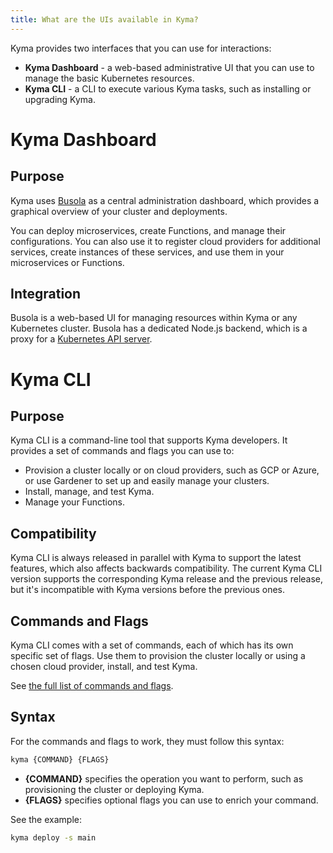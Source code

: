 ```yaml
---
title: What are the UIs available in Kyma?
---
```


Kyma provides two interfaces that you can use for interactions:

- **Kyma Dashboard** - a web-based administrative UI that you can use to manage the basic Kubernetes resources.
- **Kyma CLI** - a CLI to execute various Kyma tasks, such as installing or upgrading Kyma.

# Kyma Dashboard

## Purpose

Kyma uses [Busola](https://github.com/kyma-project/busola) as a central administration dashboard, which provides a graphical overview of your cluster and deployments.

You can deploy microservices, create Functions, and manage their configurations. You can also use it to register cloud providers for additional services, create instances of these services, and use them in your microservices or Functions.

## Integration

Busola is a web-based UI for managing resources within Kyma or any Kubernetes cluster. Busola has a dedicated Node.js backend, which is a proxy for a [Kubernetes API server](https://kubernetes.io/docs/concepts/overview/components/#kube-apiserver).

# Kyma CLI

## Purpose

Kyma CLI is a command-line tool that supports Kyma developers. It provides a set of commands and flags you can use to:

- Provision a cluster locally or on cloud providers, such as GCP or Azure, or use Gardener to set up and easily manage your clusters.
- Install, manage, and test Kyma.
- Manage your Functions.

## Compatibility

Kyma CLI is always released in parallel with Kyma to support the latest features, which also affects backwards compatibility. The current Kyma CLI version supports the corresponding Kyma release and the previous release, but it's incompatible with Kyma versions before the previous ones.

## Commands and Flags

Kyma CLI comes with a set of commands, each of which has its own specific set of flags. Use them to provision the cluster locally or using a chosen cloud provider, install, and test Kyma.

See [the full list of commands and flags](https://github.com/kyma-project/cli/tree/main/docs/gen-docs).

## Syntax

For the commands and flags to work, they must follow this syntax:

```bash
kyma {COMMAND} {FLAGS}
```

- **{COMMAND}** specifies the operation you want to perform, such as provisioning the cluster or deploying Kyma.
- **{FLAGS}** specifies optional flags you can use to enrich your command.

See the example:

```bash
kyma deploy -s main
```
